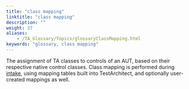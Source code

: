 ```yaml
--- 
title: "class mapping"
linktitle: "class mapping"
description: ""
weight: 37
aliases: 
    - /TA_Glossary/Topics/glossaryClassMapping.html
keywords: "glossary, class mapping"
---
```


The assignment of TA classes to controls of an AUT, based on their respective native control classes. Class mapping is performed during [intake](/user-guide/interface-definitions/control-properties/intake), using mapping tables built into TestArchitect, and optionally user-created mappings as well.

